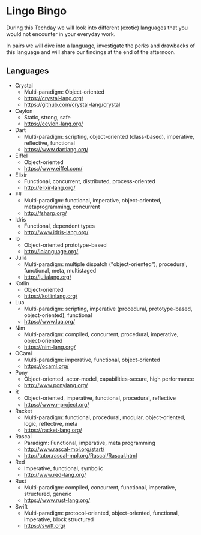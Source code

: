 # Lingo Bingo

During this Techday we will look into different (exotic) languages that you would not encounter in your everyday work.

In pairs we will dive into a language, investigate the perks and drawbacks of this language and will share our findings at the end of the afternoon.


## Languages

* Crystal
  * Multi-paradigm: Object-oriented
  * https://crystal-lang.org/
  * https://github.com/crystal-lang/crystal
* Ceylon
  * Static, strong, safe
  * https://ceylon-lang.org/
* Dart
  * Multi-paradigm: scripting, object-oriented (class-based), imperative, reflective, functional
  * https://www.dartlang.org/
* Eiffel
  * Object-oriented
  * https://www.eiffel.com/
* Elixir
  * Functional, concurrent, distributed, process-oriented
  * http://elixir-lang.org/  
* F#
  * Multi-paradigm: functional, imperative, object-oriented, metaprogramming, concurrent
  * http://fsharp.org/
* Idris
  * Functional, dependent types
  * http://www.idris-lang.org/
* Io
  * Object-oriented prototype-based
  * http://iolanguage.org/
* Julia
  * Multi-paradigm: multiple dispatch ("object-oriented"), procedural, functional, meta, multistaged
  * http://julialang.org/
* Kotlin
  * Object-oriented
  * https://kotlinlang.org/
* Lua
  * Multi-paradigm: scripting, imperative (procedural, prototype-based, object-oriented), functional
  * https://www.lua.org/
* Nim
  * Multi-paradigm: compiled, concurrent, procedural, imperative, object-oriented
  * https://nim-lang.org/
* OCaml
  * Multi-paradigm: imperative, functional, object-oriented
  * https://ocaml.org/
* Pony
  * Object-oriented, actor-model, capabilities-secure, high performance
  * http://www.ponylang.org/
* R
  * Object-oriented, imperative, functional, procedural, reflective
  * https://www.r-project.org/
* Racket
  * Multi-paradigm: functional, procedural, modular, object-oriented, logic, reflective, meta
  * https://racket-lang.org/
* Rascal
  * Paradigm: Functional, imperative, meta programming
  * http://www.rascal-mpl.org/start/
  * http://tutor.rascal-mpl.org/Rascal/Rascal.html
* Red
  * Imperative, functional, symbolic
  * http://www.red-lang.org/
* Rust
  * Multi-paradigm: compiled, concurrent, functional, imperative, structured, generic
  * https://www.rust-lang.org/
* Swift
  * Multi-paradigm: protocol-oriented, object-oriented, functional, imperative, block structured
  * https://swift.org/
